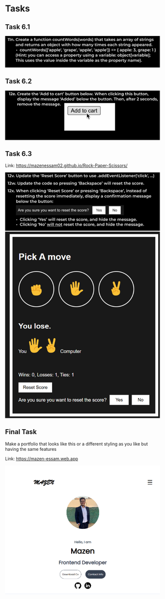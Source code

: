 # Tasks

## Task 6.1

![Array and Loops Task](imgs/Array_Loop_task.png)

## Task 6.2

![Advanced Functions Task](imgs/advanced_fun_task1.png)

## Task 6.3

Link: https://mazenessam02.github.io/Rock-Paper-Scissors/

![Advanced Functions Task](imgs/advanced_fun_task2.png)
![Advanced Functions Task](imgs/RBS.png)

## Final Task

Make a portfolio that looks like this or a different styling as you like but having the same features

Link: https://mazen-essam.web.app

![Final Task](imgs/final_task.png)
